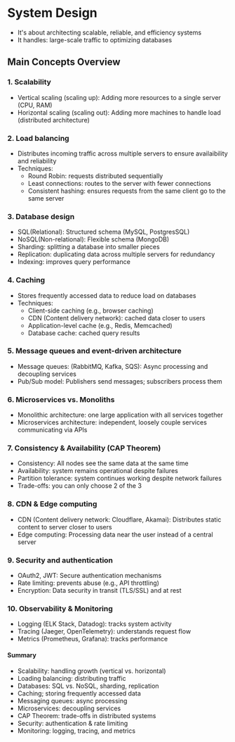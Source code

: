 # System Design

- It's about architecting scalable, reliable, and efficiency systems
- It handles: large-scale traffic to optimizing databases

## Main Concepts Overview

### 1. Scalability

- Vertical scaling (scaling up): Adding more resources to a single server (CPU, RAM)
- Horizontal scaling (scaling out): Adding more machines to handle load (distributed architecture)

### 2. Load balancing

- Distributes incoming traffic across multiple servers to ensure availaibility and reliability
- Techniques:
  - Round Robin: requests distributed sequentially
  - Least connections: routes to the server with fewer connections
  - Consistent hashing: ensures requests from the same client go to the same server

### 3. Database design

- SQL(Relational): Structured schema (MySQL, PostgresSQL)
- NoSQL(Non-relational): Flexible schema (MongoDB)
- Sharding: splitting a database into smaller pieces
- Replication: duplicating data across multiple servers for redundancy
- Indexing: improves query performance

### 4. Caching

- Stores frequently accessed data to reduce load on databases
- Techniques:
  - Client-side caching (e.g., browser caching)
  - CDN (Content delivery network): cached data closer to users
  - Application-level cache (e.g., Redis, Memcached)
  - Database cache: cached query results

### 5. Message queues and event-driven architecture

- Message queues: (RabbitMQ, Kafka, SQS): Async processing and decoupling services
- Pub/Sub model: Publishers send messages; subscribers process them

### 6. Microservices vs. Monoliths

- Monolithic architecture: one large application with all services together
- Microservices architecture: independent, loosely couple services communicating via APIs

### 7. Consistency & Availability (CAP Theorem)

- Consistency: All nodes see the same data at the same time
- Availability: system remains operational despite failures
- Partition tolerance: system continues working despite network failures
- Trade-offs: you can only choose 2 of the 3

### 8. CDN & Edge computing

- CDN (Content delivery network: Cloudflare, Akamai): Distributes static content to server closer to users
- Edge computing: Processing data near the user instead of a central server

### 9. Security and authentication

- OAuth2, JWT: Secure authentication mechanisms
- Rate limiting: prevents abuse (e.g., API throttling)
- Encryption: Data security in transit (TLS/SSL) and at rest

### 10. Observability & Monitoring

- Logging (ELK Stack, Datadog): tracks system activity
- Tracing (Jaeger, OpenTelemetry): understands request flow
- Metrics (Prometheus, Grafana): tracks performance

#### Summary

- Scalability: handling growth (vertical vs. horizontal)
- Loading balancing: distributing traffic
- Databases: SQL vs. NoSQL, sharding, replication
- Caching; storing frequently accessed data
- Messaging queues: async processing
- Microservices: decoupling services
- CAP Theorem: trade-offs in distributed systems
- Security: authentication & rate limiting
- Monitoring: logging, tracing, and metrics
